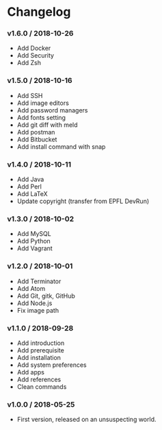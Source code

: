 Changelog
=========

### v1.6.0 / 2018-10-26

  - Add Docker
  - Add Security
  - Add Zsh

### v1.5.0 / 2018-10-16

  - Add SSH
  - Add image editors
  - Add password managers
  - Add fonts setting
  - Add git diff with meld
  - Add postman
  - Add Bitbucket
  - Add install command with snap

### v1.4.0 / 2018-10-11

  - Add Java
  - Add Perl
  - Add LaTeX
  - Update copyright (transfer from EPFL DevRun)

### v1.3.0 / 2018-10-02

  - Add MySQL
  - Add Python
  - Add Vagrant

### v1.2.0 / 2018-10-01

  - Add Terminator
  - Add Atom
  - Add Git, gitk, GitHub
  - Add Node.js
  - Fix image path

### v1.1.0 / 2018-09-28

  - Add introduction
  - Add prerequisite
  - Add installation
  - Add system preferences
  - Add apps
  - Add references
  - Clean commands

### v1.0.0 / 2018-05-25

  - First version, released on an unsuspecting world.
